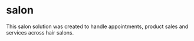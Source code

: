 # salon
This salon solution was created to handle appointments, product sales and services across hair salons.
